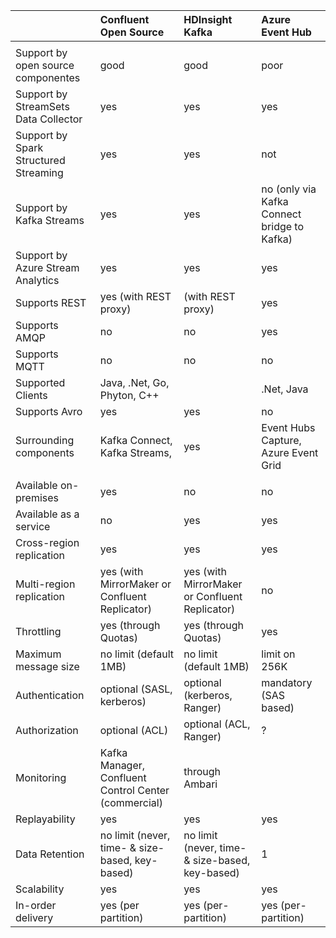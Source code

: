 |   | Confluent Open Source   | HDInsight Kafka | Azure Event Hub |
|:------------- |:---------------|:-------------|:-------------|
|              |         |            |               |
| Support by open source componentes | good | good      |            poor |
| Support by StreamSets Data Collector | yes | yes      |            yes |
| Support by Spark Structured Streaming | yes | yes       |            not |
| Support by Kafka Streams | yes | yes       |  no (only via Kafka Connect bridge to Kafka) |
| Support by Azure Stream Analytics | yes | yes       |  yes |
| Supports REST | yes (with REST proxy)  | (with REST proxy) | yes |
| Supports AMQP | no  | no | yes |
| Supports MQTT | no  | no | no |
| Supported Clients       | Java, .Net, Go, Phyton, C++ | | .Net, Java |
| Supports Avro       | yes| yes | no |
| Surrounding components       | Kafka Connect, Kafka Streams, | yes | Event Hubs Capture, Azure Event Grid |
|              |         |            |               |
| Available on-premises | yes        | no |           no |
| Available as a service | no        | yes |       yes |
| Cross-region replication | yes | yes | yes | 
| Multi-region replication | yes (with MirrorMaker or Confluent Replicator) | yes (with MirrorMaker or Confluent Replicator) | no | 
| Throttling | yes (through Quotas) | yes (through Quotas) | yes | 
| Maximum message size | no limit (default 1MB) | no limit (default 1MB) | limit on 256K | 
| Authentication | optional (SASL, kerberos) | optional (kerberos, Ranger) | mandatory (SAS based) |
| Authorization | optional (ACL) | optional (ACL, Ranger) | ? |
| Monitoring | Kafka Manager, Confluent Control Center (commercial) | through Ambari |  |
| Replayability | yes | yes | yes |
| Data Retention | no limit (never, time- & size-based, key-based) | no limit  (never, time- & size-based, key-based) | 1|
| Scalability | yes | yes | yes |
| In-order delivery | yes (per partition) | yes (per-partition) | yes (per-partition) |

 